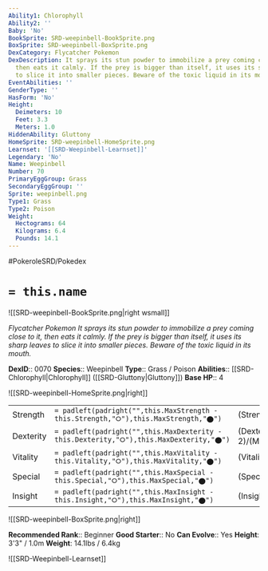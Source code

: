 ```yaml
---
Ability1: Chlorophyll
Ability2: ''
Baby: 'No'
BookSprite: SRD-weepinbell-BookSprite.png
BoxSprite: SRD-weepinbell-BoxSprite.png
DexCategory: Flycatcher Pokemon
DexDescription: It sprays its stun powder to immobilize a prey coming close to it,
  then eats it calmly. If the prey is bigger than itself, it uses its sharp leaves
  to slice it into smaller pieces. Beware of the toxic liquid in its mouth.
EventAbilities: ''
GenderType: ''
HasForm: 'No'
Height:
  Deimeters: 10
  Feet: 3.3
  Meters: 1.0
HiddenAbility: Gluttony
HomeSprite: SRD-weepinbell-HomeSprite.png
Learnset: '[[SRD-Weepinbell-Learnset]]'
Legendary: 'No'
Name: Weepinbell
Number: 70
PrimaryEggGroup: Grass
SecondaryEggGroup: ''
Sprite: weepinbell.png
Type1: Grass
Type2: Poison
Weight:
  Hectograms: 64
  Kilograms: 6.4
  Pounds: 14.1
---
```


#PokeroleSRD/Pokedex

# `= this.name`

![[SRD-weepinbell-BookSprite.png|right wsmall]]

*Flycatcher Pokemon*
*It sprays its stun powder to immobilize a prey coming close to it, then eats it calmly. If the prey is bigger than itself, it uses its sharp leaves to slice it into smaller pieces. Beware of the toxic liquid in its mouth.*

**DexID**:: 0070
**Species**:: Weepinbell
**Type**:: Grass / Poison
**Abilities**:: [[SRD-Chlorophyll|Chlorophyll]] ([[SRD-Gluttony|Gluttony]])
**Base HP**:: 4

![[SRD-weepinbell-HomeSprite.png|right]]

|           |                                                                                        |                                          |
| --------- | -------------------------------------------------------------------------------------- | ---------------------------------------- |
| Strength  | `= padleft(padright("",this.MaxStrength - this.Strength,"⭘"),this.MaxStrength,"⬤")`    | (Strength::2)/(MaxStrength::5)   |
| Dexterity | `= padleft(padright("",this.MaxDexterity - this.Dexterity,"⭘"),this.MaxDexterity,"⬤")` | (Dexterity:: 2)/(MaxDexterity::4) |
| Vitality  | `= padleft(padright("",this.MaxVitality - this.Vitality,"⭘"),this.MaxVitality,"⬤")`    | (Vitality::2)/(MaxVitality::4)   |
| Special   | `= padleft(padright("",this.MaxSpecial - this.Special,"⭘"),this.MaxSpecial,"⬤")`       | (Special::2)/(MaxSpecial::5)     |
| Insight   | `= padleft(padright("",this.MaxInsight - this.Insight,"⭘"),this.MaxInsight,"⬤")`       | (Insight::2)/(MaxInsight::4)     |

![[SRD-weepinbell-BoxSprite.png|right]]

**Recommended Rank**:: Beginner
**Good Starter**:: No
**Can Evolve**:: Yes
**Height**: 3'3" / 1.0m
**Weight**: 14.1lbs / 6.4kg

![[SRD-Weepinbell-Learnset]]